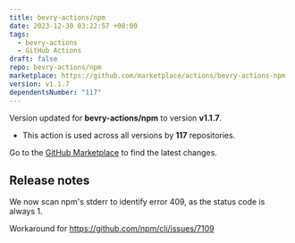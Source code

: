 ```yaml
---
title: bevry-actions/npm
date: 2023-12-30 03:22:57 +00:00
tags:
  - bevry-actions
  - GitHub Actions
draft: false
repo: bevry-actions/npm
marketplace: https://github.com/marketplace/actions/bevry-actions-npm
version: v1.1.7
dependentsNumber: "117"
---
```



Version updated for **bevry-actions/npm** to version **v1.1.7**.
- This action is used across all versions by **117** repositories.

Go to the [GitHub Marketplace](https://github.com/marketplace/actions/bevry-actions-npm) to find the latest changes.

## Release notes

We now scan npm's stderr to identify error 409, as the status code is always 1.

Workaround for https://github.com/npm/cli/issues/7109
